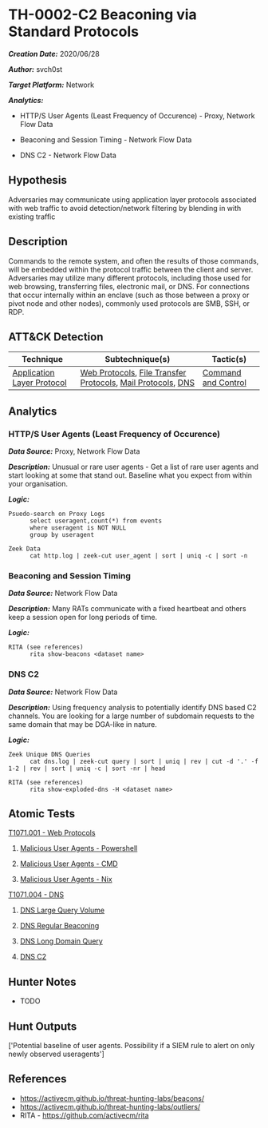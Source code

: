 # TH-0002-C2 Beaconing via Standard Protocols

***Creation Date:*** 2020/06/28

***Author:*** svch0st

***Target Platform:*** Network

***Analytics:***

- HTTP/S User Agents (Least Frequency of Occurence) - Proxy, Network Flow Data

- Beaconing and Session Timing - Network Flow Data

- DNS C2 - Network Flow Data

## Hypothesis

Adversaries may communicate using application layer protocols associated with web traffic to avoid detection/network filtering by blending in with existing traffic

## Description

Commands to the remote system, and often the results of those commands, will be embedded within the protocol traffic between the client and server.
Adversaries may utilize many different protocols, including those used for web browsing, transferring files, electronic mail, or DNS. For connections that occur internally within an enclave (such as those between a proxy or pivot node and other nodes), commonly used protocols are SMB, SSH, or RDP.

## ATT&CK Detection

|Technique|Subtechnique(s)|Tactic(s)|
|---|---|---|
|[Application Layer Protocol](https://attack.mitre.org/techniques/T1071/)|[Web Protocols](https://attack.mitre.org/techniques/T1071/001/), [File Transfer Protocols](https://attack.mitre.org/techniques/T1071/002/), [Mail Protocols](https://attack.mitre.org/techniques/T1071/003/), [DNS](https://attack.mitre.org/techniques/T1071/004/)|[Command and Control](https://attack.mitre.org/tactics/TA0011/)|

## Analytics

### HTTP/S User Agents (Least Frequency of Occurence)

***Data Source:*** Proxy, Network Flow Data

***Description:*** Unusual or rare user agents - Get a list of rare user agents and start looking at some that stand out. Baseline what you expect from within your organisation.

***Logic:***
```
Psuedo-search on Proxy Logs
      select useragent,count(*) from events
      where useragent is NOT NULL
      group by useragent

Zeek Data
      cat http.log | zeek-cut user_agent | sort | uniq -c | sort -n
```
### Beaconing and Session Timing

***Data Source:*** Network Flow Data

***Description:*** Many RATs communicate with a fixed heartbeat and others keep a session open for long periods of time.

***Logic:***
```
RITA (see references)
      rita show-beacons <dataset name>
```
### DNS C2

***Data Source:*** Network Flow Data

***Description:*** Using frequency analysis to potentially identify DNS based C2 channels. You are looking for a large number of subdomain requests to the same domain that may be DGA-like in nature.

***Logic:***
```
Zeek Unique DNS Queries
      cat dns.log | zeek-cut query | sort | uniq | rev | cut -d '.' -f 1-2 | rev | sort | uniq -c | sort -nr | head

RITA (see references)
      rita show-exploded-dns -H <dataset name>
```

## Atomic Tests


[T1071.001 - Web Protocols](https://github.com/redcanaryco/atomic-red-team/blob/master/atomics/T1071.001/T1071.001.md/)

1. [Malicious User Agents - Powershell](https://github.com/redcanaryco/atomic-red-team/blob/master/atomics/T1071.001/T1071.001.md/#atomic-test-1---malicious-user-agents---powershell)

2. [Malicious User Agents - CMD](https://github.com/redcanaryco/atomic-red-team/blob/master/atomics/T1071.001/T1071.001.md/#atomic-test-2---malicious-user-agents---cmd)

3. [Malicious User Agents - Nix](https://github.com/redcanaryco/atomic-red-team/blob/master/atomics/T1071.001/T1071.001.md/#atomic-test-3---malicious-user-agents---nix)

[T1071.004 - DNS](https://github.com/redcanaryco/atomic-red-team/blob/master/atomics/T1071.004/T1071.004.md/)

1. [DNS Large Query Volume](https://github.com/redcanaryco/atomic-red-team/blob/master/atomics/T1071.004/T1071.004.md/#atomic-test-1---dns-large-query-volume)

2. [DNS Regular Beaconing](https://github.com/redcanaryco/atomic-red-team/blob/master/atomics/T1071.004/T1071.004.md/#atomic-test-2---dns-regular-beaconing)

3. [DNS Long Domain Query](https://github.com/redcanaryco/atomic-red-team/blob/master/atomics/T1071.004/T1071.004.md/#atomic-test-3---dns-long-domain-query)

4. [DNS C2](https://github.com/redcanaryco/atomic-red-team/blob/master/atomics/T1071.004/T1071.004.md/#atomic-test-4---dns-c2)

## Hunter Notes

* TODO 

## Hunt Outputs

['Potential baseline of user agents. Possibility if a SIEM rule to alert on only newly observed useragents']

## References

- https://activecm.github.io/threat-hunting-labs/beacons/
- https://activecm.github.io/threat-hunting-labs/outliers/
- RITA - https://github.com/activecm/rita